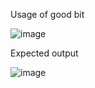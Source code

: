 Usage of good bit



![image](https://user-images.githubusercontent.com/97059168/214580610-c011952b-f5b7-4efd-aef4-b5fae708715b.png)

Expected output 


![image](https://user-images.githubusercontent.com/97059168/214577805-31b3166f-14b3-4fa7-8545-3f3163e0265c.png)
